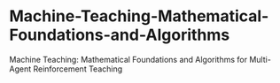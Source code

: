# Machine-Teaching-Mathematical-Foundations-and-Algorithms
Machine Teaching: Mathematical Foundations and Algorithms for Multi-Agent Reinforcement Teaching
